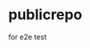 # publicrepo
for e2e test































































































































































































































































































































































































































































































































































































































































































































































































































































































































































































































































































































































